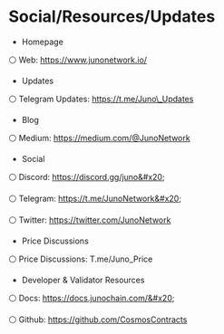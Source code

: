 # Social/Resources/Updates



* Homepage

⚪️ Web: https://www.junonetwork.io/

* Updates

⚪️ Telegram Updates: https://t.me/Juno\_Updates

* Blog

⚪️ Medium: https://medium.com/@JunoNetwork

* Social

⚪️ Discord: https://discord.gg/juno&#x20;

⚪️ Telegram: https://t.me/JunoNetwork&#x20;

⚪️ Twitter: https://twitter.com/JunoNetwork

* Price Discussions

⚪️ Price Discussions: T.me/Juno\_Price

* Developer & Validator Resources

⚪️ Docs: https://docs.junochain.com/&#x20;

⚪️ Github: https://github.com/CosmosContracts
